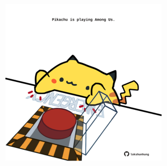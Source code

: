 <!-- built at 28/02/2022, 01:25:33 UTC -->
<p align="center">
  <img width="500" height="500" src="./ReadmeImage.svg">
</p>
